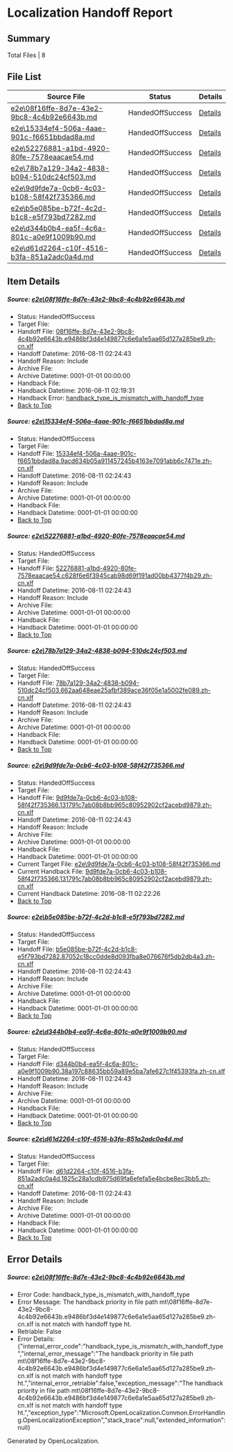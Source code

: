# <a name='report-top'></a> Localization Handoff Report

## Summary
 Total Files | 8

## File List
 Source File | Status | Details 
 ----------- | ------ | ------- 
 [e2e\08f16ffe-8d7e-43e2-9bc8-4c4b92e6643b.md](https://github.com/OpenLocalizationTestOrg/oltest/blob/0cf816303af266fcfc1e37eb1c8231c9687ea50a/e2e/08f16ffe-8d7e-43e2-9bc8-4c4b92e6643b.md) | HandedOffSuccess | [Details](#6049f524517fbe03e4f723d184fd9a9a0ae936bb1)
 [e2e\15334ef4-506a-4aae-901c-f6651bbdad8a.md](https://github.com/OpenLocalizationTestOrg/oltest/blob/ad39d1e25e33e8adbea36867e4cfda3084c00583/e2e/15334ef4-506a-4aae-901c-f6651bbdad8a.md) | HandedOffSuccess | [Details](#1644a24edc5fb45a8172cda1c11596e9f91e136c2)
 [e2e\52276881-a1bd-4920-80fe-7578eaacae54.md](https://github.com/OpenLocalizationTestOrg/oltest/blob/986871b439bdcacb539bd1715d8f8f210123bb92/e2e/52276881-a1bd-4920-80fe-7578eaacae54.md) | HandedOffSuccess | [Details](#763df2a437e07800998b0f5722d3a1e800d6a4c44)
 [e2e\78b7a129-34a2-4838-b094-510dc24cf503.md](https://github.com/OpenLocalizationTestOrg/oltest/blob/c798cc03eebe173380edd507b9cb8c37bd228e50/e2e/78b7a129-34a2-4838-b094-510dc24cf503.md) | HandedOffSuccess | [Details](#b20d936cb9de00e4f937eca61ab2a5bf2cc627047)
 [e2e\9d9fde7a-0cb6-4c03-b108-58f42f735366.md](https://github.com/OpenLocalizationTestOrg/oltest/blob/a7b025031f0a78b86ad0928b8ce04093d0df3109/e2e/9d9fde7a-0cb6-4c03-b108-58f42f735366.md) | HandedOffSuccess | [Details](#69fbf963afb1424e144a0e064a5493ca5c5ef74010)
 [e2e\b5e085be-b72f-4c2d-b1c8-e5f793bd7282.md](https://github.com/OpenLocalizationTestOrg/oltest/blob/232683cd6742443c0b436a9cfdf88c5890dfecdf/e2e/b5e085be-b72f-4c2d-b1c8-e5f793bd7282.md) | HandedOffSuccess | [Details](#a242011446433399754208206c5120cd9acf413e11)
 [e2e\d344b0b4-ea5f-4c6a-801c-a0e9f1009b90.md](https://github.com/OpenLocalizationTestOrg/oltest/blob/61b0fb55712ace89756c5add4dc6d480fc2c736c/e2e/d344b0b4-ea5f-4c6a-801c-a0e9f1009b90.md) | HandedOffSuccess | [Details](#0d50e48b8fa6022f4faf34b7e2dee67f704cb58113)
 [e2e\d61d2264-c10f-4516-b3fa-851a2adc0a4d.md](https://github.com/OpenLocalizationTestOrg/oltest/blob/7f29f0c7c85fd89e36820578dd5552e25e01b495/e2e/d61d2264-c10f-4516-b3fa-851a2adc0a4d.md) | HandedOffSuccess | [Details](#055147f8812b41aeefef5e4cf119ebe0f961369a14)

## Item Details
##### <a name='6049f524517fbe03e4f723d184fd9a9a0ae936bb1'></a> Source: [e2e\08f16ffe-8d7e-43e2-9bc8-4c4b92e6643b.md](https://github.com/OpenLocalizationTestOrg/oltest/blob/0cf816303af266fcfc1e37eb1c8231c9687ea50a/e2e/08f16ffe-8d7e-43e2-9bc8-4c4b92e6643b.md)
* Status: HandedOffSuccess
* Target File: 
* Handoff File: [08f16ffe-8d7e-43e2-9bc8-4c4b92e6643b.e9486bf3d4e149877c6e6a1e5aa65d127a285be9.zh-cn.xlf](https://github.com/OpenLocalizationTestOrg/olhandoff-e2e/blob/065734154d7ea958de1e857732b60b635d19f113/ol-handoff/OpenLocalizationTestOrg/ol-test-zhcn/ci/mt/08f16ffe-8d7e-43e2-9bc8-4c4b92e6643b.e9486bf3d4e149877c6e6a1e5aa65d127a285be9.zh-cn.xlf)
* Handoff Datetime: 2016-08-11 02:24:43
* Handoff Reason: Include
* Archive File: 
* Archive Datetime: 0001-01-01 00:00:00
* Handback File: 
* Handback Datetime: 2016-08-11 02:19:31
* Handback Error: [handback_type_is_mismatch_with_handoff_type](#6049f524517fbe03e4f723d184fd9a9a0ae936bb1handback_type_is_mismatch_with_handoff_type)
* [Back to Top](#report-top)

##### <a name='1644a24edc5fb45a8172cda1c11596e9f91e136c2'></a> Source: [e2e\15334ef4-506a-4aae-901c-f6651bbdad8a.md](https://github.com/OpenLocalizationTestOrg/oltest/blob/ad39d1e25e33e8adbea36867e4cfda3084c00583/e2e/15334ef4-506a-4aae-901c-f6651bbdad8a.md)
* Status: HandedOffSuccess
* Target File: 
* Handoff File: [15334ef4-506a-4aae-901c-f6651bbdad8a.9acd634b05a911457245b4163e7091abb6c7471e.zh-cn.xlf](https://github.com/OpenLocalizationTestOrg/olhandoff-e2e/blob/065734154d7ea958de1e857732b60b635d19f113/ol-handoff/OpenLocalizationTestOrg/ol-test-zhcn/ci/mt/15334ef4-506a-4aae-901c-f6651bbdad8a.9acd634b05a911457245b4163e7091abb6c7471e.zh-cn.xlf)
* Handoff Datetime: 2016-08-11 02:24:43
* Handoff Reason: Include
* Archive File: 
* Archive Datetime: 0001-01-01 00:00:00
* Handback File: 
* Handback Datetime: 0001-01-01 00:00:00
* [Back to Top](#report-top)

##### <a name='763df2a437e07800998b0f5722d3a1e800d6a4c44'></a> Source: [e2e\52276881-a1bd-4920-80fe-7578eaacae54.md](https://github.com/OpenLocalizationTestOrg/oltest/blob/986871b439bdcacb539bd1715d8f8f210123bb92/e2e/52276881-a1bd-4920-80fe-7578eaacae54.md)
* Status: HandedOffSuccess
* Target File: 
* Handoff File: [52276881-a1bd-4920-80fe-7578eaacae54.c628f6e6f3945cab98d69f191ad00bb4377f4b29.zh-cn.xlf](https://github.com/OpenLocalizationTestOrg/olhandoff-e2e/blob/065734154d7ea958de1e857732b60b635d19f113/ol-handoff/OpenLocalizationTestOrg/ol-test-zhcn/ci/mt/52276881-a1bd-4920-80fe-7578eaacae54.c628f6e6f3945cab98d69f191ad00bb4377f4b29.zh-cn.xlf)
* Handoff Datetime: 2016-08-11 02:24:43
* Handoff Reason: Include
* Archive File: 
* Archive Datetime: 0001-01-01 00:00:00
* Handback File: 
* Handback Datetime: 0001-01-01 00:00:00
* [Back to Top](#report-top)

##### <a name='b20d936cb9de00e4f937eca61ab2a5bf2cc627047'></a> Source: [e2e\78b7a129-34a2-4838-b094-510dc24cf503.md](https://github.com/OpenLocalizationTestOrg/oltest/blob/c798cc03eebe173380edd507b9cb8c37bd228e50/e2e/78b7a129-34a2-4838-b094-510dc24cf503.md)
* Status: HandedOffSuccess
* Target File: 
* Handoff File: [78b7a129-34a2-4838-b094-510dc24cf503.662aa648eae25afbf389ace36f05e1a5002fe089.zh-cn.xlf](https://github.com/OpenLocalizationTestOrg/olhandoff-e2e/blob/065734154d7ea958de1e857732b60b635d19f113/ol-handoff/OpenLocalizationTestOrg/ol-test-zhcn/ci/mt/78b7a129-34a2-4838-b094-510dc24cf503.662aa648eae25afbf389ace36f05e1a5002fe089.zh-cn.xlf)
* Handoff Datetime: 2016-08-11 02:24:43
* Handoff Reason: Include
* Archive File: 
* Archive Datetime: 0001-01-01 00:00:00
* Handback File: 
* Handback Datetime: 0001-01-01 00:00:00
* [Back to Top](#report-top)

##### <a name='69fbf963afb1424e144a0e064a5493ca5c5ef74010'></a> Source: [e2e\9d9fde7a-0cb6-4c03-b108-58f42f735366.md](https://github.com/OpenLocalizationTestOrg/oltest/blob/a7b025031f0a78b86ad0928b8ce04093d0df3109/e2e/9d9fde7a-0cb6-4c03-b108-58f42f735366.md)
* Status: HandedOffSuccess
* Target File: 
* Handoff File: [9d9fde7a-0cb6-4c03-b108-58f42f735366.131791c7ab08b8bb965c80952902cf2acebd9879.zh-cn.xlf](https://github.com/OpenLocalizationTestOrg/olhandoff-e2e/blob/065734154d7ea958de1e857732b60b635d19f113/ol-handoff/OpenLocalizationTestOrg/ol-test-zhcn/ci/mt/9d9fde7a-0cb6-4c03-b108-58f42f735366.131791c7ab08b8bb965c80952902cf2acebd9879.zh-cn.xlf)
* Handoff Datetime: 2016-08-11 02:24:43
* Handoff Reason: Include
* Archive File: 
* Archive Datetime: 0001-01-01 00:00:00
* Handback File: 
* Handback Datetime: 0001-01-01 00:00:00
* Current Target File: [e2e\9d9fde7a-0cb6-4c03-b108-58f42f735366.md](https://github.com/OpenLocalizationTestOrg/ol-test-zhcn/blob/db3ec1a8956aa48d847b546b998e7fbd58acfc01/e2e/9d9fde7a-0cb6-4c03-b108-58f42f735366.md)
* Current Handback File: [9d9fde7a-0cb6-4c03-b108-58f42f735366.131791c7ab08b8bb965c80952902cf2acebd9879.zh-cn.xlf](https://github.com/OpenLocalizationTestOrg/olhandback-e2e/blob/02607e4d93ae603171d6c3f7880acf1b8e1fe0f9/ol-handback/OpenLocalizationTestOrg/ol-test-zhcn/ci/9d9fde7a-0cb6-4c03-b108-58f42f735366.131791c7ab08b8bb965c80952902cf2acebd9879.zh-cn.xlf)
* Current Handback Datetime: 2016-08-11 02:22:26
* [Back to Top](#report-top)

##### <a name='a242011446433399754208206c5120cd9acf413e11'></a> Source: [e2e\b5e085be-b72f-4c2d-b1c8-e5f793bd7282.md](https://github.com/OpenLocalizationTestOrg/oltest/blob/232683cd6742443c0b436a9cfdf88c5890dfecdf/e2e/b5e085be-b72f-4c2d-b1c8-e5f793bd7282.md)
* Status: HandedOffSuccess
* Target File: 
* Handoff File: [b5e085be-b72f-4c2d-b1c8-e5f793bd7282.87052c18cc0dde8d093fba8e076676f5db2db4a3.zh-cn.xlf](https://github.com/OpenLocalizationTestOrg/olhandoff-e2e/blob/065734154d7ea958de1e857732b60b635d19f113/ol-handoff/OpenLocalizationTestOrg/ol-test-zhcn/ci/mt/b5e085be-b72f-4c2d-b1c8-e5f793bd7282.87052c18cc0dde8d093fba8e076676f5db2db4a3.zh-cn.xlf)
* Handoff Datetime: 2016-08-11 02:24:43
* Handoff Reason: Include
* Archive File: 
* Archive Datetime: 0001-01-01 00:00:00
* Handback File: 
* Handback Datetime: 0001-01-01 00:00:00
* [Back to Top](#report-top)

##### <a name='0d50e48b8fa6022f4faf34b7e2dee67f704cb58113'></a> Source: [e2e\d344b0b4-ea5f-4c6a-801c-a0e9f1009b90.md](https://github.com/OpenLocalizationTestOrg/oltest/blob/61b0fb55712ace89756c5add4dc6d480fc2c736c/e2e/d344b0b4-ea5f-4c6a-801c-a0e9f1009b90.md)
* Status: HandedOffSuccess
* Target File: 
* Handoff File: [d344b0b4-ea5f-4c6a-801c-a0e9f1009b90.38a197c88635bb59a89e5ba7afe627c1f45393fa.zh-cn.xlf](https://github.com/OpenLocalizationTestOrg/olhandoff-e2e/blob/065734154d7ea958de1e857732b60b635d19f113/ol-handoff/OpenLocalizationTestOrg/ol-test-zhcn/ci/mt/d344b0b4-ea5f-4c6a-801c-a0e9f1009b90.38a197c88635bb59a89e5ba7afe627c1f45393fa.zh-cn.xlf)
* Handoff Datetime: 2016-08-11 02:24:43
* Handoff Reason: Include
* Archive File: 
* Archive Datetime: 0001-01-01 00:00:00
* Handback File: 
* Handback Datetime: 0001-01-01 00:00:00
* [Back to Top](#report-top)

##### <a name='055147f8812b41aeefef5e4cf119ebe0f961369a14'></a> Source: [e2e\d61d2264-c10f-4516-b3fa-851a2adc0a4d.md](https://github.com/OpenLocalizationTestOrg/oltest/blob/7f29f0c7c85fd89e36820578dd5552e25e01b495/e2e/d61d2264-c10f-4516-b3fa-851a2adc0a4d.md)
* Status: HandedOffSuccess
* Target File: 
* Handoff File: [d61d2264-c10f-4516-b3fa-851a2adc0a4d.1825c28a1cdb975d69fa6efefa5e4bcbe8ec3bb5.zh-cn.xlf](https://github.com/OpenLocalizationTestOrg/olhandoff-e2e/blob/065734154d7ea958de1e857732b60b635d19f113/ol-handoff/OpenLocalizationTestOrg/ol-test-zhcn/ci/mt/d61d2264-c10f-4516-b3fa-851a2adc0a4d.1825c28a1cdb975d69fa6efefa5e4bcbe8ec3bb5.zh-cn.xlf)
* Handoff Datetime: 2016-08-11 02:24:43
* Handoff Reason: Include
* Archive File: 
* Archive Datetime: 0001-01-01 00:00:00
* Handback File: 
* Handback Datetime: 0001-01-01 00:00:00
* [Back to Top](#report-top)


## Error Details
##### <a name='6049f524517fbe03e4f723d184fd9a9a0ae936bb1handback_type_is_mismatch_with_handoff_type'></a> Source: [e2e\08f16ffe-8d7e-43e2-9bc8-4c4b92e6643b.md](#6049f524517fbe03e4f723d184fd9a9a0ae936bb1)
* Error Code: handback_type_is_mismatch_with_handoff_type
* Error Message: The handback priority in file path mt\08f16ffe-8d7e-43e2-9bc8-4c4b92e6643b.e9486bf3d4e149877c6e6a1e5aa65d127a285be9.zh-cn.xlf is not match with handoff type ht.
* Retriable: False
* Error Details: {"internal_error_code":"handback_type_is_mismatch_with_handoff_type","internal_error_message":"The handback priority in file path mt\\08f16ffe-8d7e-43e2-9bc8-4c4b92e6643b.e9486bf3d4e149877c6e6a1e5aa65d127a285be9.zh-cn.xlf is not match with handoff type ht.","internal_error_retriable":false,"exception_message":"The handback priority in file path mt\\08f16ffe-8d7e-43e2-9bc8-4c4b92e6643b.e9486bf3d4e149877c6e6a1e5aa65d127a285be9.zh-cn.xlf is not match with handoff type ht.","exception_type":"Microsoft.OpenLocalization.Common.ErrorHandling.OpenLocalizationException","stack_trace":null,"extended_information":null}


Generated by OpenLocalization.
